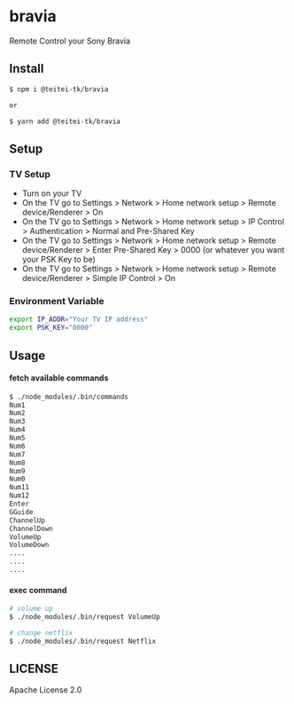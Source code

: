 # bravia
Remote Control your Sony Bravia

## Install

```bash
$ npm i @teitei-tk/bravia

or

$ yarn add @teitei-tk/bravia
```

## Setup
### TV Setup
* Turn on your TV
* On the TV go to Settings > Network > Home network setup > Remote device/Renderer > On
* On the TV go to Settings > Network > Home network setup > IP Control > Authentication > Normal and Pre-Shared Key
* On the TV go to Settings > Network > Home network setup > Remote device/Renderer > Enter Pre-Shared Key > 0000 (or whatever you want your PSK Key to be)
* On the TV go to Settings > Network > Home network setup > Remote device/Renderer > Simple IP Control > On

### Environment Variable
```bash
export IP_ADDR="Your TV IP address"
export PSK_KEY="0000"
```

## Usage
#### fetch available commands
```bash
$ ./node_modules/.bin/commands
Num1
Num2
Num3
Num4
Num5
Num6
Num7
Num8
Num9
Num0
Num11
Num12
Enter
GGuide
ChannelUp
ChannelDown
VolumeUp
VolumeDown
....
....
....
```

#### exec command
```bash
# volume up
$ ./node_modules/.bin/request VolumeUp

# change netflix
$ ./node_modules/.bin/request Netflix
```

## LICENSE
Apache License 2.0
